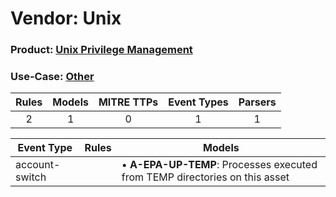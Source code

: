 Vendor: Unix
============
### Product: [Unix Privilege Management](../ds_unix_unix_privilege_management.md)
### Use-Case: [Other](../../../../UseCases/uc_other.md)

| Rules | Models | MITRE TTPs | Event Types | Parsers |
|:-----:|:------:|:----------:|:-----------:|:-------:|
|   2   |   1    |     0      |      1      |    1    |

| Event Type     | Rules | Models                                                                          |
| -------------- | ----- | ------------------------------------------------------------------------------- |
| account-switch |       |  • <b>A-EPA-UP-TEMP</b>: Processes executed from TEMP directories on this asset |